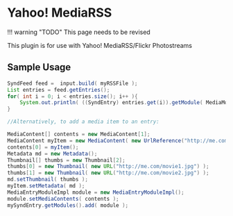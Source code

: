 # Yahoo! MediaRSS

!!! warning "TODO"
    This page needs to be revised

This plugin is for use with Yahoo! MediaRSS/Flickr Photostreams

## Sample Usage

```java
SyndFeed feed =  input.build( myRSSFile );
List entries = feed.getEntries();
for( int i = 0; i < entries.size(); i++ ){
    System.out.println( ((SyndEntry) entries.get(i)).getModule( MediaModule.URI ) );
}

//Alternatively, to add a media item to an entry:

MediaContent[] contents = new MediaContent[1];
MediaContent myItem = new MediaContent( new UrlReference("http://me.com/movie.mpg") );
contents[0] = myItem();
Metadata md = new Metadata();
Thumbnail[] thumbs = new Thumbnail[2];
thumbs[0] = new Thumbnail( new URL("http://me.com/movie1.jpg") );
thumbs[1] = new Thumbnail( new URL("http://me.com/movie2.jpg") );
md.setThumbnail( thumbs );
myItem.setMetadata( md );
MediaEntryModuleImpl module = new MediaEntryModuleImpl();
module.setMediaContents( contents );
mySyndEntry.getModules().add( module );
```
